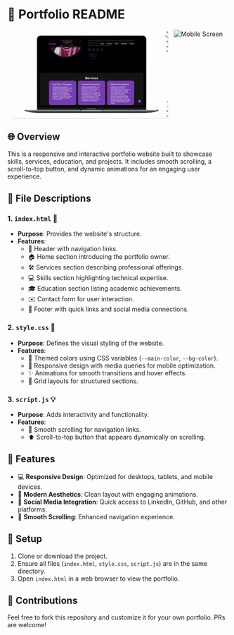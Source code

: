 # 🌟 Portfolio README

<div style="display: flex; justify-content: center; gap: 10px; align-items: center;">
    <img src="./assets/gif/desktop.gif" alt="Desktop screen" height="200px" style="object-fit: contain;" />
    <img src="./assets/gif/mobile.gif" alt="Mobile Screen" height="200px" style="object-fit: contain;" />
</div>

## 🌐 Overview  
This is a responsive and interactive portfolio website built to showcase skills, services, education, and projects. It includes smooth scrolling, a scroll-to-top button, and dynamic animations for an engaging user experience.

## 📁 File Descriptions  

### 1. `index.html` 📝  
- **Purpose**: Provides the website's structure.  
- **Features**:  
  - 🧭 Header with navigation links.  
  - 🏠 Home section introducing the portfolio owner.  
  - 🛠️ Services section describing professional offerings.  
  - 💻 Skills section highlighting technical expertise.  
  - 🎓 Education section listing academic achievements.  
  - ✉️ Contact form for user interaction.  
  - 📎 Footer with quick links and social media connections.  

### 2. `style.css` 🎨  
- **Purpose**: Defines the visual styling of the website.  
- **Features**:  
  - 🎨 Themed colors using CSS variables (`--main-color`, `--bg-color`).  
  - 📱 Responsive design with media queries for mobile optimization.  
  - ✨ Animations for smooth transitions and hover effects.  
  - 🧱 Grid layouts for structured sections.  

### 3. `script.js` 💡  
- **Purpose**: Adds interactivity and functionality.  
- **Features**:  
  - 🚀 Smooth scrolling for navigation links.  
  - ⬆️ Scroll-to-top button that appears dynamically on scrolling.  

## 🚀 Features  
- 💻 **Responsive Design**: Optimized for desktops, tablets, and mobile devices.  
- 🌟 **Modern Aesthetics**: Clean layout with engaging animations.  
- 🔗 **Social Media Integration**: Quick access to LinkedIn, GitHub, and other platforms.  
- 📜 **Smooth Scrolling**: Enhanced navigation experience.  

## 🔧 Setup  
1. Clone or download the project.  
2. Ensure all files (`index.html`, `style.css`, `script.js`) are in the same directory.  
3. Open `index.html` in a web browser to view the portfolio.  

## 🤝 Contributions  
Feel free to fork this repository and customize it for your own portfolio. PRs are welcome!    
